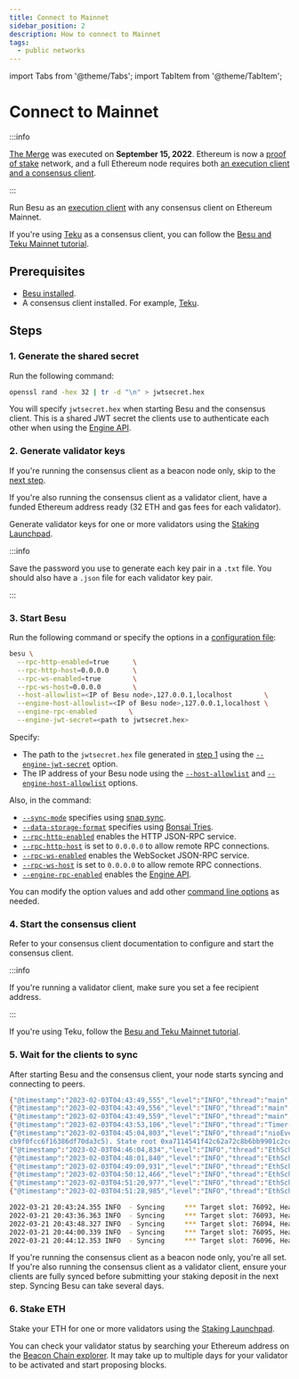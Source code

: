 ```yaml
---
title: Connect to Mainnet
sidebar_position: 2
description: How to connect to Mainnet
tags:
  - public networks
---
```


import Tabs from '@theme/Tabs';
import TabItem from '@theme/TabItem';

# Connect to Mainnet

:::info

[The Merge](../../concepts/the-merge.md) was executed on **September 15, 2022**. Ethereum is now a [proof of stake](../../concepts/proof-of-stake/index.md) network, and a full Ethereum node requires both [an execution client and a consensus client](../../concepts/the-merge.md#execution-and-consensus-clients).

:::

Run Besu as an [execution client](../../concepts/the-merge.md#execution-clients) with any consensus client on Ethereum Mainnet.

If you're using [Teku] as a consensus client, you can follow the [Besu and Teku Mainnet tutorial](../../tutorials/besu-teku-mainnet.md).

## Prerequisites

- [Besu installed](../install/binary-distribution.md).
- A consensus client installed. For example, [Teku](https://docs.teku.consensys.net/en/latest/).

## Steps

### 1. Generate the shared secret

Run the following command:

```bash
openssl rand -hex 32 | tr -d "\n" > jwtsecret.hex
```

You will specify `jwtsecret.hex` when starting Besu and the consensus client. This is a shared JWT secret the clients use to authenticate each other when using the [Engine API](../../how-to/use-engine-api.md).

### 2. Generate validator keys

If you're running the consensus client as a beacon node only, skip to the [next step](#3-start-besu).

If you're also running the consensus client as a validator client, have a funded Ethereum address ready (32 ETH and gas fees for each validator).

Generate validator keys for one or more validators using the [Staking Launchpad](https://launchpad.ethereum.org/en/).

:::info

Save the password you use to generate each key pair in a `.txt` file. You should also have a `.json` file for each validator key pair.

:::

### 3. Start Besu

Run the following command or specify the options in a [configuration file](../../how-to/use-configuration-file/index.md):

```bash
besu \
  --rpc-http-enabled=true      \
  --rpc-http-host=0.0.0.0      \
  --rpc-ws-enabled=true        \
  --rpc-ws-host=0.0.0.0        \
  --host-allowlist=<IP of Besu node>,127.0.0.1,localhost        \
  --engine-host-allowlist=<IP of Besu node>,127.0.0.1,localhost \
  --engine-rpc-enabled        \
  --engine-jwt-secret=<path to jwtsecret.hex>
```

Specify:

- The path to the `jwtsecret.hex` file generated in [step 1](#1-generate-the-shared-secret) using the [`--engine-jwt-secret`](../../reference/cli/options.md#engine-jwt-secret) option.
- The IP address of your Besu node using the [`--host-allowlist`](../../reference/cli/options.md#host-allowlist) and [`--engine-host-allowlist`](../../reference/cli/options.md#engine-host-allowlist) options.

Also, in the command:

- [`--sync-mode`](../../reference/cli/options.md#sync-mode) specifies using [snap sync](sync-node.md#snap-synchronization).
- [`--data-storage-format`](../../reference/cli/options.md#data-storage-format) specifies using [Bonsai Tries](../../concepts/data-storage-formats.md#bonsai-tries).
- [`--rpc-http-enabled`](../../reference/cli/options.md#rpc-http-enabled) enables the HTTP JSON-RPC service.
- [`--rpc-http-host`](../../reference/cli/options.md#rpc-http-host) is set to `0.0.0.0` to allow remote RPC connections.
- [`--rpc-ws-enabled`](../../reference/cli/options.md#rpc-ws-enabled) enables the WebSocket JSON-RPC service.
- [`--rpc-ws-host`](../../reference/cli/options.md#rpc-ws-host) is set to `0.0.0.0` to allow remote RPC connections.
- [`--engine-rpc-enabled`](../../reference/cli/options.md#engine-rpc-enabled) enables the [Engine API](../../reference/engine-api/index.md).

You can modify the option values and add other [command line options](../../reference/cli/options.md) as needed.

### 4. Start the consensus client

Refer to your consensus client documentation to configure and start the consensus client.

:::info

If you're running a validator client, make sure you set a fee recipient address.

:::

If you're using Teku, follow the [Besu and Teku Mainnet tutorial](../../tutorials/besu-teku-mainnet.md#5-start-teku).

### 5. Wait for the clients to sync

After starting Besu and the consensus client, your node starts syncing and connecting to peers.

<Tabs>

<TabItem value="Besu logs" label="Besu logs" default>

```bash
{"@timestamp":"2023-02-03T04:43:49,555","level":"INFO","thread":"main","class":"DefaultSynchronizer","message":"Starting synchronizer.","throwable":""}
{"@timestamp":"2023-02-03T04:43:49,556","level":"INFO","thread":"main","class":"SnapSyncDownloader","message":"Starting sync","throwable":""}
{"@timestamp":"2023-02-03T04:43:49,559","level":"INFO","thread":"main","class":"Runner","message":"Ethereum main loop is up.","throwable":""}
{"@timestamp":"2023-02-03T04:43:53,106","level":"INFO","thread":"Timer-0","class":"DNSResolver","message":"Resolved 2409 nodes","throwable":""}
{"@timestamp":"2023-02-03T04:45:04,803","level":"INFO","thread":"nioEventLoopGroup-3-10","class":"SnapWorldStateDownloader","message":"Downloading world state from peers for pivot block 16545859 (0x616ae3c4cf85f95a9bce2814a7282d75dc2eac36
cb9f0fcc6f16386df70da3c5). State root 0xa7114541f42c62a72c8b6bb9901c2ccf4b424cd7f76570a67b82a183b02f25dc pending requests 0","throwable":""}
{"@timestamp":"2023-02-03T04:46:04,834","level":"INFO","thread":"EthScheduler-Services-3 (batchPersistAccountData)","class":"SnapsyncMetricsManager","message":"Worldstate download progress: 0.08%, Peer count: 8","throwable":""}
{"@timestamp":"2023-02-03T04:48:01,840","level":"INFO","thread":"EthScheduler-Services-3 (batchPersistAccountData)","class":"SnapsyncMetricsManager","message":"Worldstate download progress: 0.23%, Peer count: 8","throwable":""}
{"@timestamp":"2023-02-03T04:49:09,931","level":"INFO","thread":"EthScheduler-Services-3 (batchPersistAccountData)","class":"SnapsyncMetricsManager","message":"Worldstate download progress: 0.41%, Peer count: 11","throwable":""}
{"@timestamp":"2023-02-03T04:50:12,466","level":"INFO","thread":"EthScheduler-Services-3 (batchPersistAccountData)","class":"SnapsyncMetricsManager","message":"Worldstate download progress: 0.61%, Peer count: 10","throwable":""}
{"@timestamp":"2023-02-03T04:51:20,977","level":"INFO","thread":"EthScheduler-Services-3 (batchPersistAccountData)","class":"SnapsyncMetricsManager","message":"Worldstate download progress: 0.75%, Peer count: 10","throwable":""}
{"@timestamp":"2023-02-03T04:51:28,985","level":"INFO","thread":"EthScheduler-Services-29 (importBlock)","class":"ImportBlocksStep","message":"Block import progress: 180400 of 16545859 (1%)","throwable":""}
```

</TabItem>

<TabItem value="Teku logs" label="Teku logs">

```bash
2022-03-21 20:43:24.355 INFO  - Syncing     *** Target slot: 76092, Head slot: 2680, Remaining slots: 73412, Connected peers: 8
2022-03-21 20:43:36.363 INFO  - Syncing     *** Target slot: 76093, Head slot: 2879, Remaining slots: 73214, Connected peers: 10
2022-03-21 20:43:48.327 INFO  - Syncing     *** Target slot: 76094, Head slot: 3080, Remaining slots: 73014, Connected peers: 8
2022-03-21 20:44:00.339 INFO  - Syncing     *** Target slot: 76095, Head slot: 3317, Remaining slots: 72778, Connected peers: 6
2022-03-21 20:44:12.353 INFO  - Syncing     *** Target slot: 76096, Head slot: 3519, Remaining slots: 72577, Connected peers: 9
```

</TabItem>

</Tabs>

If you're running the consensus client as a beacon node only, you're all set. If you're also running the consensus client as a validator client, ensure your clients are fully synced before submitting your staking deposit in the next step. Syncing Besu can take several days.

### 6. Stake ETH

Stake your ETH for one or more validators using the [Staking Launchpad](https://launchpad.ethereum.org/en/).

You can check your validator status by searching your Ethereum address on the [Beacon Chain explorer](https://beaconcha.in/). It may take up to multiple days for your validator to be activated and start proposing blocks.

<!-- links -->

[Teku]: https://docs.teku.consensys.net/en/stable/
